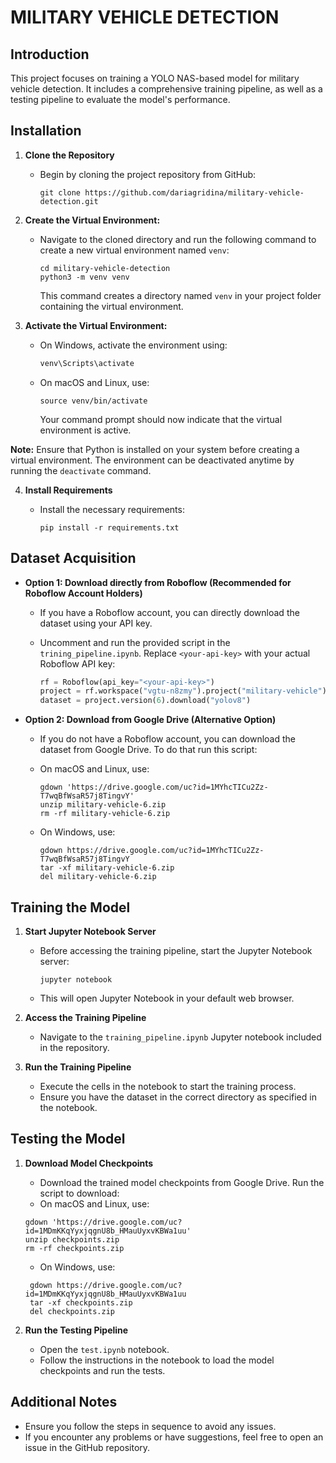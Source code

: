 # MILITARY VEHICLE DETECTION

## Introduction
This project focuses on training a YOLO NAS-based model for military vehicle detection.
It includes a comprehensive training pipeline, as well as a testing pipeline to evaluate the model's performance.

## Installation
1. **Clone the Repository**
   - Begin by cloning the project repository from GitHub:
     
     ```shell
     git clone https://github.com/dariagridina/military-vehicle-detection.git
     ```

2. **Create the Virtual Environment:**
   - Navigate to the cloned directory and run the following command to create a new virtual environment named `venv`:

     ```shell
     cd military-vehicle-detection
     python3 -m venv venv
     ```
     This command creates a directory named `venv` in your project folder containing the virtual environment.


3. **Activate the Virtual Environment:**
   - On Windows, activate the environment using:
   
     ```cmd
     venv\Scripts\activate
     ```
   - On macOS and Linux, use:
   
     ```shell
     source venv/bin/activate
     ```
     Your command prompt should now indicate that the virtual environment is active.

**Note:** Ensure that Python is installed on your system before creating a virtual environment. The environment can be deactivated anytime by running the `deactivate` command.


4. **Install Requirements**
   - Install the necessary requirements:
   
     ```shell
     pip install -r requirements.txt
     ```
## Dataset Acquisition
- **Option 1: Download directly from Roboflow (Recommended for Roboflow Account Holders)**
  - If you have a Roboflow account, you can directly download the dataset using your API key.
  - Uncomment and run the provided script in the `trining_pipeline.ipynb`. Replace `<your-api-key>` with your actual Roboflow API key:
  
    ```python
    rf = Roboflow(api_key="<your-api-key>")
    project = rf.workspace("vgtu-n8zmy").project("military-vehicle")
    dataset = project.version(6).download("yolov8")
    ```
- **Option 2: Download from Google Drive (Alternative Option)**

  - If you do not have a Roboflow account, you can download the dataset from Google Drive. To do that run this script:
  - On macOS and Linux, use:
  
    ```shell
    gdown 'https://drive.google.com/uc?id=1MYhcTICu2Zz-T7wqBfWsaR57j8TingvY'
    unzip military-vehicle-6.zip
    rm -rf military-vehicle-6.zip
    ```
  - On Windows, use:
    ```shell
    gdown https://drive.google.com/uc?id=1MYhcTICu2Zz-T7wqBfWsaR57j8TingvY
    tar -xf military-vehicle-6.zip
    del military-vehicle-6.zip
    ```

## Training the Model
1. **Start Jupyter Notebook Server**
   - Before accessing the training pipeline, start the Jupyter Notebook server:
   
     ```shell
     jupyter notebook
     ```
   - This will open Jupyter Notebook in your default web browser.


2. **Access the Training Pipeline**
   - Navigate to the `training_pipeline.ipynb` Jupyter notebook included in the repository.


3. **Run the Training Pipeline**
   - Execute the cells in the notebook to start the training process.
   - Ensure you have the dataset in the correct directory as specified in the notebook.

## Testing the Model

1. **Download Model Checkpoints**
   - Download the trained model checkpoints from Google Drive. Run the script to download:
   - On macOS and Linux, use:
    ```shell
    gdown 'https://drive.google.com/uc?id=1MDmKKqYyxjqgnU8b_HMauUyxvKBWa1uu'
    unzip checkpoints.zip
    rm -rf checkpoints.zip
   ```
   - On Windows, use: 
   ```shell
    gdown https://drive.google.com/uc?id=1MDmKKqYyxjqgnU8b_HMauUyxvKBWa1uu
    tar -xf checkpoints.zip
    del checkpoints.zip
   ```

2. **Run the Testing Pipeline**
   - Open the `test.ipynb` notebook.
   - Follow the instructions in the notebook to load the model checkpoints and run the tests.
   
## Additional Notes
- Ensure you follow the steps in sequence to avoid any issues.
- If you encounter any problems or have suggestions, feel free to open an issue in the GitHub repository.
